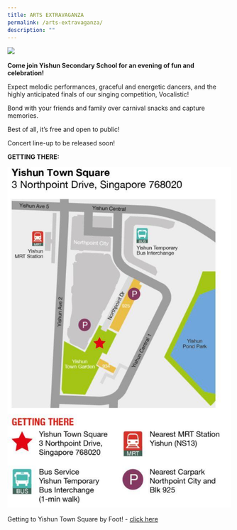 ```yaml
---
title: ARTS EXTRAVAGANZA
permalink: /arts-extravaganza/
description: ""
---
```

![](/images/Announcements/arts%20extravaganza%202023.png)

**Come join Yishun Secondary School for an evening of fun and celebration!**

Expect melodic performances, graceful and energetic dancers, and the highly anticipated finals of our singing competition, Vocalistic!

Bond with your friends and family over carnival snacks and capture memories.

Best of all, it’s free and open to public! 

Concert line-up to be released soon!

**GETTING THERE:**

![](/images/Announcements/getting%20to%20yts.jpg)

Getting to Yishun Town Square by Foot! - [click here](https://drive.google.com/file/d/1ZfDFn847rtBTxwHE-pSMfS-rlDAtUKP7/view)